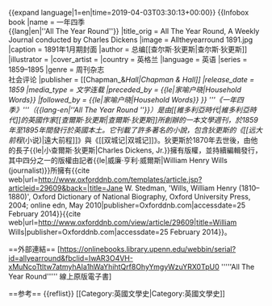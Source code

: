 {{expand language|1=en|time=2019-04-03T03:30:13+00:00}}
{{Infobox book
|name         = 一年四季<br>{{lang|en|''All The Year Round''}}
|title_orig   = All The Year Round, A Weekly Journal conducted by Charles Dickens
|image        = Alltheyearround 1891.jpg
|caption      = 1891年1月期封面
|author       = 总编[[查尔斯·狄更斯|查尔斯·狄更斯]]
|illustrator  =
|cover_artist =
|country      = 英格兰
|language     = 英语
|series       = 1859–1895
|genre        = 周刊杂志<br>社会评论
|publisher    = [[Chapman_&_Hall|Chapman & Hall]]
|release_date = 1859
|media_type   = 文学连载
|preceded_by  = {{le|家喻户晓|Household Words}}
|followed_by  = {{le|家喻户晓|Household Words}}
}}
'''《一年四季》'''（{{lang-en|''All The Year Round ''}}）是由[[維多利亞時代|維多利亞時代]]的英國作家[[查爾斯·狄更斯|查爾斯·狄更斯]]所創辦的一本文學週刊，於1859年至1895年間發行於英國本土。它刊載了許多著名的小說，包含狄更斯的《[[远大前程_(小说)|遠大前程]]》與《[[双城记|双城记]]》。狄更斯於1870年去世後，由他的長子{{le|小查爾斯·狄更斯|Charles Dickens, Jr.}}擁有版權，並持續編輯發行，其中四分之一的版權由記者{{le|威廉·亨利·威爾斯|William Henry Wills (journalist)}}所擁有<ref>{{cite web|url=http://www.oxforddnb.com/templates/article.jsp?articleid=29609&back=|title=Jane W. Stedman, 'Wills, William Henry (1810–1880)', Oxford Dictionary of National Biography, Oxford University Press, 2004; online edn, May 2010|publisher=Oxforddnb.com|accessdate=25 February 2014}}</ref><ref>{{cite web|url=http://www.oxforddnb.com/view/article/29609|title=William Wills|publisher=Oxforddnb.com|accessdate=25 February 2014}}</ref>。

==外部連結==
[https://onlinebooks.library.upenn.edu/webbin/serial?id=allyearround&fbclid=IwAR3O4VH-xMuNcoTtltw7atmyhAIa1hWaYhihtQrf8OhyYmgyWzuYRX0TpU0 '''''All The Year Round''''' 線上原版電子書]

==参考==
{{reflist}}
[[Category:英國文學史|Category:英國文學史]]
